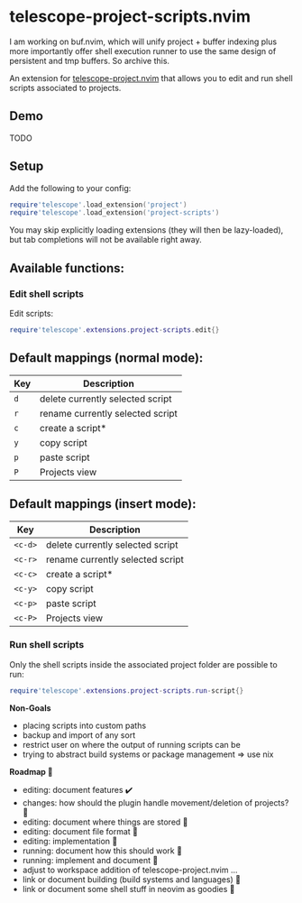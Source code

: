 # telescope-project-scripts.nvim

I am working on buf.nvim, which will unify project + buffer indexing plus more importantly offer
shell execution runner to use the same design of persistent and tmp buffers. So archive this.

An extension for [telescope-project.nvim](https://github.com/nvim-telescope/telescope-project.nvim)
that allows you to edit and run shell scripts associated to projects.

## Demo

TODO

## Setup

Add the following to your config:

```lua
require'telescope'.load_extension('project')
require'telescope'.load_extension('project-scripts')
```

You may skip explicitly loading extensions (they will then be lazy-loaded), but tab completions will not be available right away.

## Available functions:

### Edit shell scripts

Edit scripts:

```lua
require'telescope'.extensions.project-scripts.edit{}
```

## Default mappings (normal mode):

| Key | Description                                                   |
|-----|---------------------------------------------------------------|
| `d` | delete currently selected script                              |
| `r` | rename currently selected script                              |
| `c` | create a script\*                                             |
| `y` | copy script                                                   |
| `p` | paste script                                                  |
| `P` | Projects view                                                 |

## Default mappings (insert mode):

| Key | Description                                                   |
|-----|---------------------------------------------------------------|
| `<c-d>` | delete currently selected script                          |
| `<c-r>` | rename currently selected script                          |
| `<c-c>` | create a script\*                                         |
| `<c-y>` | copy script                                               |
| `<c-p>` | paste script                                              |
| `<c-P>` | Projects view                                             |

### Run shell scripts

Only the shell scripts inside the associated project folder are possible to run:

```lua
require'telescope'.extensions.project-scripts.run-script{}
```

**Non-Goals**

- placing scripts into custom paths
- backup and import of any sort
- restrict user on where the output of running scripts can be
- trying to abstract build systems or package management => use nix

**Roadmap :blue_car:**

- editing: document features :heavy_check_mark:
- changes: how should the plugin handle movement/deletion of projects? :construction:
- editing: document where things are stored :construction:
- editing: document file format :construction:
- editing: implementation :construction:
- running: document how this should work :construction:
- running: implement and document :construction:
- adjust to workspace addition of telescope-project.nvim ...
- link or document building (build systems and languages) :construction:
- link or document some shell stuff in neovim as goodies :construction:
